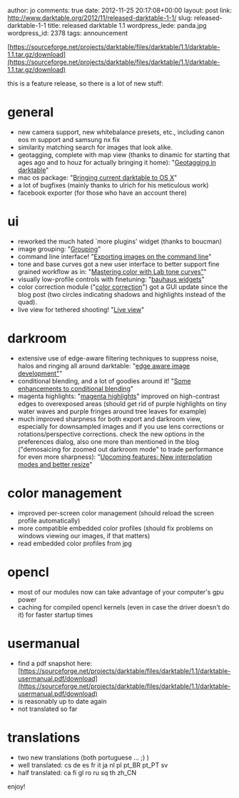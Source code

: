 author: jo
comments: true
date: 2012-11-25 20:17:08+00:00
layout: post
link: http://www.darktable.org/2012/11/released-darktable-1-1/
slug: released-darktable-1-1
title: released darktable 1.1
wordpress_lede: panda.jpg
wordpress_id: 2378
tags: announcement

[https://sourceforge.net/projects/darktable/files/darktable/1.1/darktable-1.1.tar.gz/download](https://sourceforge.net/projects/darktable/files/darktable/1.1/darktable-1.1.tar.gz/download)

this is a feature release, so there is a lot of new stuff:

# general

* new camera support, new whitebalance presets, etc., including canon eos m support and samsung nx fix
* similarity matching search for images that look alike.
* geotagging, complete with map view (thanks to dinamic for starting that ages ago and to houz for actually bringing it home):
"[Geotagging in darktable]({filename}/blog/2012-09-23-geotagging-in-darktable/2012-09-23-geotagging-in-darktable.md)"
* mac os package: "[Bringing current darktable to OS X]({filename}/blog/2012-08-14-bringing-current-darktable-to-os-x/2012-08-14-bringing-current-darktable-to-os-x.md)"
* a lot of bugfixes (mainly thanks to ulrich for his meticulous work)
* facebook exporter (for those who have an account there)

# ui

* reworked the much hated `more plugins' widget (thanks to boucman)
* image grouping: "[Grouping]({filename}/blog/2012-09-23-grouping/2012-09-23-grouping.md)"
* command line interface! "[Exporting images on the command line]({filename}/blog/2012-07-05-exporting-images-on-the-command-line/2012-07-05-exporting-images-on-the-command-line.md)"
* tone and base curves got a new user interface to better support fine grained workflow as in: "[Mastering color with Lab tone curves”]({filename}/blog/2012-02-12-mastering-color-with-lab-tone-curves/2012-02-12-mastering-color-with-lab-tone-curves.md)"
* visually low-profile controls with finetuning: "[bauhaus widgets]({filename}/blog/2012-03-02-bauhaus-widgets/2012-03-02-bauhaus-widgets.md)"
* color correction module ("[color correction]({filename}/blog/2012-03-11-color-correction/2012-03-11-color-correction.md)") got a GUI update since the blog post (two circles indicating shadows and highlights instead of the quad).
* live view for tethered shooting! "[Live view]({filename}/blog/2012-05-30-live-view/2012-05-30-live-view.md)"

# darkroom

* extensive use of edge-aware filtering techniques to suppress noise, halos and ringing all around darktable: "[edge aware image development"]({filename}/blog/2012-09-02-edge-aware-image-development/2012-09-02-edge-aware-image-development.md)"
* conditional blending, and a lot of goodies around it! "[Some enhancements to conditional blending]({filename}/blog/2012-07-11-some-enhancements-to-conditional-blending/2012-07-11-some-enhancements-to-conditional-blending.md)"
* magenta highlights: "[magenta highlights]({filename}/blog/2012-07-05-magenta-highlights/2012-07-05-magenta-highlights.md)" improved on high-contrast edges to overexposed areas (should get rid of purple highlights on tiny water waves and purple fringes around tree leaves for example)
* much improved sharpness for both export and darkroom view, especially for downsampled images and if you use lens corrections or rotations/perspective corrections. check the new options in the preferences dialog, also one more than mentioned in the blog ("demosaicing for zoomed out darkroom mode" to trade performance for even more sharpness): "[Upcoming features: New interpolation modes and better resize]({filename}/blog/2012-06-02-upcoming-features-new-interpolation-modes-and-better-resize/2012-06-02-upcoming-features-new-interpolation-modes-and-better-resize.md)"

# color management

* improved per-screen color management (should reload the screen profile automatically)
* more compatible embedded color profiles (should fix problems on windows viewing our images, if that matters)
* read embedded color profiles from jpg

# opencl

* most of our modules now can take advantage of your computer's gpu power
* caching for compiled opencl kernels (even in case the driver doesn't do it) for faster startup times

# usermanual

* find a pdf snapshot here: [https://sourceforge.net/projects/darktable/files/darktable/1.1/darktable-usermanual.pdf/download](https://sourceforge.net/projects/darktable/files/darktable/1.1/darktable-usermanual.pdf/download)
* is reasonably up to date again
* not translated so far

# translations

* two new translations (both portuguese ... ;) )
* well translated: cs de es fr it ja nl pl pt_BR pt_PT sv
* half translated: ca fi gl ro ru sq th zh_CN

enjoy!
